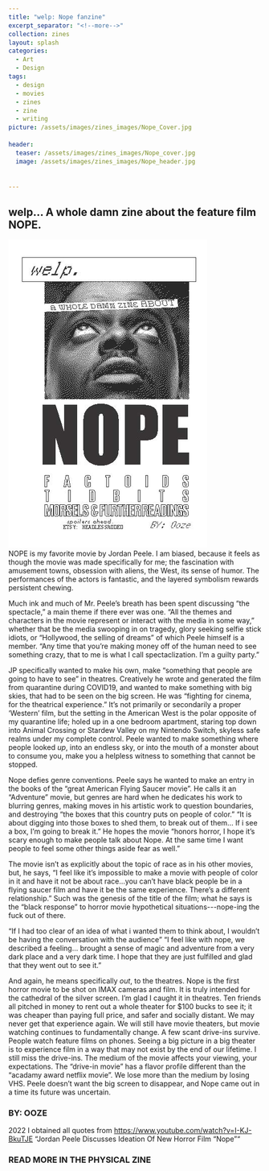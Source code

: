 ```yaml
---
title: "welp: Nope fanzine"
excerpt_separator: "<!--more-->"
collection: zines
layout: splash
categories:
  - Art
  - Design
tags:
  - design
  - movies
  - zines
  - zine
  - writing
picture: /assets/images/zines_images/Nope_Cover.jpg

header: 
  teaser: /assets/images/zines_images/Nope_cover.jpg
  image: /assets/images/zines_images/Nope_header.jpg

  
---
```

## welp... A whole damn zine about the feature film NOPE.  

<div class="image-container">
  <img src="/assets/images/zines_images/Nope_cover.jpg" alt="cover of the zine">
</div>
NOPE is my favorite movie by Jordan Peele. I am biased, because it feels as though the movie was made specifically for me; the fascination with amusement towns, obsession with aliens, the West, its sense of humor. The performances of the actors is fantastic, and the layered symbolism rewards persistent chewing.

Much ink and much of Mr. Peele’s breath has been spent discussing “the spectacle,” a main theme if there ever was one. “All the themes and characters in the movie represent or interact with the media in some way,” whether that be the media swooping in on tragedy, glory seeking selfie stick idiots, or “Hollywood, the selling of dreams” of which Peele himself is a member. “Any time that you’re making money off of the human need to see something crazy, that to me is what I call spectaclization. I’m a guilty party.”

JP specifically wanted to make his own, make “something that people are going to have to see” in theatres. Creatively he wrote and generated the film from quarantine during COVID19, and wanted to make something with big skies, that had to be seen on the big screen. He was “fighting for cinema, for the theatrical experience.” It’s not primarily or secondarily a proper ‘Western’ film, but the setting in the American West is the polar opposite of my quarantine life; holed up in a one bedroom apartment, staring top down into Animal Crossing or Stardew Valley on my Nintendo Switch, skyless safe realms under my complete control. Peele wanted to make something where people looked *up*, into an endless sky, or into the mouth of a monster about to consume you, make you a helpless witness to something that cannot be stopped.

Nope defies genre conventions. Peele says he wanted to make an entry in the books of the “great American Flying Saucer movie”. He calls it an “Adventure” movie, but genres are hard when he dedicates his work to blurring genres, making moves in his artistic work to question boundaries, and destroying “the boxes that this country puts on people of color.” “It is about digging into those boxes to shed them, to break out of them... If i see a box, I’m going to break it.” He hopes the movie “honors horror, I hope it’s scary enough to make people talk about Nope. At the same time I want people to feel some other things aside fear as well.” 

The movie isn’t as explicitly about the topic of race as in his other movies, but, he says, “I feel like it’s impossible to make a movie with people of color in it and have it not be about race...you can’t have black people be in a flying saucer film and have it be the same experience. There’s a different relationship.” Such was the genesis of the title of the film; what he says is the “black response” to horror movie hypothetical situations---nope-ing the fuck out of there. 

“If I had too clear of an idea of what i wanted them to think about, I wouldn’t be having the conversation with the audience” “I feel like with nope, we described a feeling... brought a sense of magic and adventure from a very dark place and a very dark time. I hope that they are just fulfilled and glad that they went out to see it.”

And again, he means specifically *out*, to the theatres. Nope is the first horror movie to be shot on IMAX cameras and film. It is truly intended for the cathedral of the silver screen. I’m glad I caught it in theatres. Ten friends all pitched in money to rent out a whole theater for $100 bucks to see it; it was cheaper than paying full price, and safer and socially distant. We may never get that experience again. We will still have movie theaters, but movie watching continues to fundamentally change. A few scant drive-ins survive. People watch feature films on phones. Seeing a big picture in a big theater is to experience film in a way that may not exist by the end of our lifetime. I still miss the drive-ins. The medium of the movie affects your viewing, your expectations. The “drive-in movie” has a flavor profile different than the “acadamy award netflix movie”. We lose more than the medium by losing VHS.  Peele doesn’t want the big screen to disappear, and Nope came out in a time its future was uncertain.

### BY: OOZE
2022
I obtained all quotes from 
https://www.youtube.com/watch?v=I-KJ-BkuTJE
“Jordan Peele Discusses Ideation Of New Horror Film “Nope”“

### READ MORE IN THE PHYSICAL ZINE
